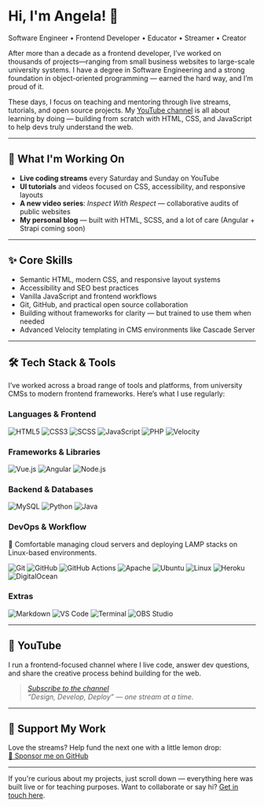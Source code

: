 # Hi, I'm Angela! 👋

Software Engineer • Frontend Developer • Educator • Streamer • Creator

After more than a decade as a frontend developer, I’ve worked on thousands of projects—ranging from small business websites to large-scale university systems. I have a degree in Software Engineering and a strong foundation in object-oriented programming — earned the hard way, and I’m proud of it.

These days, I focus on teaching and mentoring through live streams, tutorials, and open source projects. My [YouTube channel](https://www.youtube.com/@angelajholden) is all about learning by doing — building from scratch with HTML, CSS, and JavaScript to help devs truly understand the web.

---

## 🍋 What I'm Working On

-   **Live coding streams** every Saturday and Sunday on YouTube
-   **UI tutorials** and videos focused on CSS, accessibility, and responsive layouts
-   **A new video series**: _Inspect With Respect_ — collaborative audits of public websites
-   **My personal blog** — built with HTML, SCSS, and a lot of care (Angular + Strapi coming soon)

---

## ✨ Core Skills

-   Semantic HTML, modern CSS, and responsive layout systems
-   Accessibility and SEO best practices
-   Vanilla JavaScript and frontend workflows
-   Git, GitHub, and practical open source collaboration
-   Building without frameworks for clarity — but trained to use them when needed
-   Advanced Velocity templating in CMS environments like Cascade Server

---

## 🛠️ Tech Stack & Tools

I’ve worked across a broad range of tools and platforms, from university CMSs to modern frontend frameworks. Here’s what I use regularly:

### Languages & Frontend

![HTML5](https://img.shields.io/badge/HTML5-E34F26?style=for-the-badge&logo=html5&logoColor=white)
![CSS3](https://img.shields.io/badge/CSS3-1572B6?style=for-the-badge&logo=css3&logoColor=white)
![SCSS](https://img.shields.io/badge/SCSS-CC6699?style=for-the-badge&logo=sass&logoColor=white)
![JavaScript](https://img.shields.io/badge/JavaScript-F7DF1E?style=for-the-badge&logo=javascript&logoColor=black)
![PHP](https://img.shields.io/badge/PHP-777BB4?style=for-the-badge&logo=php&logoColor=white)
![Velocity](https://img.shields.io/badge/Velocity-000000?style=for-the-badge&logo=apachetomcat&logoColor=white)

### Frameworks & Libraries

![Vue.js](https://img.shields.io/badge/Vue.js-35495E?style=for-the-badge&logo=vue.js&logoColor=4FC08D)
![Angular](https://img.shields.io/badge/Angular-DD0031?style=for-the-badge&logo=angular&logoColor=white)
![Node.js](https://img.shields.io/badge/Node.js-339933?style=for-the-badge&logo=nodedotjs&logoColor=white)

### Backend & Databases

![MySQL](https://img.shields.io/badge/MySQL-4479A1?style=for-the-badge&logo=mysql&logoColor=white)
![Python](https://img.shields.io/badge/Python-3776AB?style=for-the-badge&logo=python&logoColor=white)
![Java](https://img.shields.io/badge/Java-ED8B00?style=for-the-badge&logo=oracle&logoColor=white)

### DevOps & Workflow

:penguin: Comfortable managing cloud servers and deploying LAMP stacks on Linux-based environments.

![Git](https://img.shields.io/badge/Git-F05032?style=for-the-badge&logo=git&logoColor=white)
![GitHub](https://img.shields.io/badge/GitHub-181717?style=for-the-badge&logo=github&logoColor=white)
![GitHub Actions](https://img.shields.io/badge/GitHub_Actions-2088FF?style=for-the-badge&logo=github-actions&logoColor=white)
![Apache](https://img.shields.io/badge/Apache-D22128?style=for-the-badge&logo=apache&logoColor=white)
![Ubuntu](https://img.shields.io/badge/Ubuntu-E95420?style=for-the-badge&logo=ubuntu&logoColor=white)
![Linux](https://img.shields.io/badge/Linux-FCC624?style=for-the-badge&logo=linux&logoColor=black)
![Heroku](https://img.shields.io/badge/Heroku-430098?style=for-the-badge&logo=heroku&logoColor=white)
![DigitalOcean](https://img.shields.io/badge/DigitalOcean-0080FF?style=for-the-badge&logo=digitalocean&logoColor=white)

### Extras

![Markdown](https://img.shields.io/badge/Markdown-000000?style=for-the-badge&logo=markdown&logoColor=white)
![VS Code](https://img.shields.io/badge/VS_Code-007ACC?style=for-the-badge&logo=visual-studio-code&logoColor=white)
![Terminal](https://img.shields.io/badge/Terminal-000000?style=for-the-badge&logo=gnubash&logoColor=white)
![OBS Studio](https://img.shields.io/badge/OBS_Studio-302E31?style=for-the-badge&logo=obsstudio&logoColor=white)

---

## 🎥 YouTube

I run a frontend-focused channel where I live code, answer dev questions, and share the creative process behind building for the web.

> [_Subscribe to the channel_](https://www.youtube.com/@angelajholden)  
> _“Design, Develop, Deploy” — one stream at a time._

---

## 💛 Support My Work

Love the streams? Help fund the next one with a little lemon drop:  
[🍋 Sponsor me on GitHub](https://github.com/sponsors/angelajholden)

---

If you're curious about my projects, just scroll down — everything here was built live or for teaching purposes. Want to collaborate or say hi? [Get in touch here](mailto:info@angelajholden.com).
